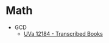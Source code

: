 # Math

* GCD
  * [UVa 12184 - Transcribed Books](http://uva.onlinejudge.org/index.php?option=com_onlinejudge&Itemid=8&page=show_problem&category=24&problem=3336)
